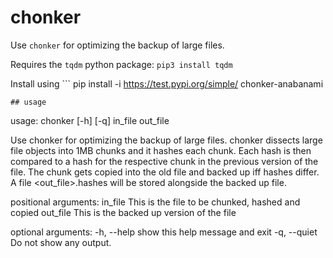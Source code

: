 # chonker
Use `chonker` for optimizing the backup of large files. 

Requires the `tqdm` python package: `pip3 install tqdm`

Install using ```
pip install -i https://test.pypi.org/simple/ chonker-anabanami
```
## usage
```
usage: chonker [-h] [-q] in_file out_file

Use chonker for optimizing the backup of large files. chonker dissects large
file objects into 1MB chunks and it hashes each chunk. Each hash is then
compared to a hash for the respective chunk in the previous version of the
file. The chunk gets copied into the old file and backed up iff hashes differ.
A file <out_file>.hashes will be stored alongside the backed up file.

positional arguments:
  in_file      This is the file to be chunked, hashed and copied
  out_file     This is the backed up version of the file

optional arguments:
  -h, --help   show this help message and exit
  -q, --quiet  Do not show any output.
  ```
